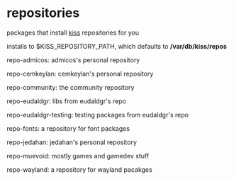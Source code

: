 # repositories

packages that install [kiss](k1ss.org) repositories for you

installs to $KISS_REPOSITORY_PATH, which defaults to **/var/db/kiss/repos**

repo-admicos: admicos's personal repository

repo-cemkeylan: cemkeylan's personal repository

repo-community: the community repository

repo-eudaldgr: libs from eudaldgr's repo

repo-eudaldgr-testing: testing packages from eudaldgr's repo

repo-fonts: a repository for font packages

repo-jedahan: jedahan's personal repository

repo-muevoid: mostly games and gamedev stuff

repo-wayland: a repository for wayland pacakges

